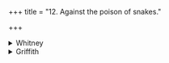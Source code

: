 +++
title = "12. Against the poison of snakes."

+++

<details><summary>Whitney</summary>

### Comment
Found also in Pāipp. xix. Used by Kāuś. (29. 28) in a remedial rite against the poison of serpents.


### Translations
Translated: Ludwig, p. 501; Florenz, 262 or 14; Griffith, i. 250; Bloomfield, 28, 461.—See Bergaigne-Henry, Manuel, p. 149.
</details>

<details><summary>Griffith</summary>

A charm against venomous serpents
</details>
